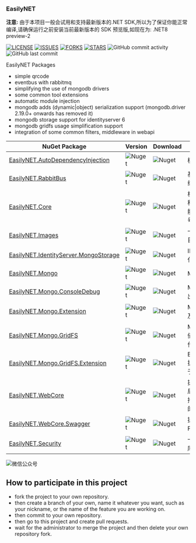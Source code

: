 ### EasilyNET

**注意:** 由于本项目一般会试用和支持最新版本的.NET SDK,所以为了保证你能正常编译,请确保运行之前安装当前最新版本的 SDK 预览版,如现在为: .NET8 preview-2

[![LICENSE](https://img.shields.io/github/license/EasilyNET/EasilyNET)](https://img.shields.io/github/license/EasilyNET/EasilyNET)
[![ISSUES](https://img.shields.io/github/issues/EasilyNET/EasilyNET)](https://img.shields.io/github/issues/EasilyNET/EasilyNET)
[![FORKS](https://img.shields.io/github/forks/EasilyNET/EasilyNET)](https://img.shields.io/github/forks/EasilyNET/EasilyNET)
[![STARS](https://img.shields.io/github/stars/EasilyNET/EasilyNET)](https://img.shields.io/github/stars/EasilyNET/EasilyNET)
![GitHub commit activity](https://img.shields.io/github/commit-activity/y/EasilyNET/EasilyNET)
![GitHub last commit](https://img.shields.io/github/last-commit/EasilyNET/EasilyNET)

EasilyNET Packages

- simple qrcode
- eventbus with rabbitmq
- simplifying the use of mongodb drivers
- some common tool extensions
- automatic module injection
- mongodb adds (dynamic|object) serialization support (mongodb.driver 2.19.0+ onwards has removed it)
- mongodb storage support for identityserver 6
- mongodb gridfs usage simplification support
- integration of some common filters, middleware in webapi

| NuGet Package                                                                                                 | Version                                                                        | Download                                                                        | Description                                                                    |
| ------------------------------------------------------------------------------------------------------------- | ------------------------------------------------------------------------------ | ------------------------------------------------------------------------------- | ------------------------------------------------------------------------------ |
| [EasilyNET.AutoDependencyInjection](https://www.nuget.org/packages/EasilyNET.AutoDependencyInjection)         | ![Nuget](https://img.shields.io/nuget/v/EasilyNET.AutoDependencyInjection)     | ![Nuget](https://img.shields.io/nuget/dt/EasilyNET.AutoDependencyInjection)     | 模块化自动注入服务                                                             |
| [EasilyNET.RabbitBus](https://www.nuget.org/packages/EasilyNET.RabbitBus)                                     | ![Nuget](https://img.shields.io/nuget/v/EasilyNET.RabbitBus)                   | ![Nuget](https://img.shields.io/nuget/dt/EasilyNET.RabbitBus)                   | 基于 RabbitMQ 的消息总线处理方案                                               |
| [EasilyNET.Core](https://www.nuget.org/packages/EasilyNET.Core)                                               | ![Nuget](https://img.shields.io/nuget/v/EasilyNET.Core)                        | ![Nuget](https://img.shields.io/nuget/dt/EasilyNET.Core)                        | 核心库等,用于支持一些各种扩展方法和奇妙语法功能,RMB 大写,农历,身份证号码校验等 |
| [EasilyNET.Images](https://www.nuget.org/packages/EasilyNET.Images)                                           | ![Nuget](https://img.shields.io/nuget/v/EasilyNET.Images)                      | ![Nuget](https://img.shields.io/nuget/dt/EasilyNET.Images)                      | 一些涉及到图形的工具包,目前仅有 QrCode                                         |
| [EasilyNET.IdentityServer.MongoStorage](https://www.nuget.org/packages/EasilyNET.IdentityServer.MongoStorage) | ![Nuget](https://img.shields.io/nuget/v/EasilyNET.IdentityServer.MongoStorage) | ![Nuget](https://img.shields.io/nuget/dt/EasilyNET.IdentityServer.MongoStorage) | IDS6.x 的 Mongodb 持久化支持方案                                               |
| [EasilyNET.Mongo](https://www.nuget.org/packages/EasilyNET.Mongo)                                             | ![Nuget](https://img.shields.io/nuget/v/EasilyNET.Mongo)                       | ![Nuget](https://img.shields.io/nuget/dt/EasilyNET.Mongo)                       | MongoDB 的驱动扩展                                                             |
| [EasilyNET.Mongo.ConsoleDebug](https://www.nuget.org/packages/EasilyNET.Mongo.ConsoleDebug)                   | ![Nuget](https://img.shields.io/nuget/v/EasilyNET.Mongo.ConsoleDebug)          | ![Nuget](https://img.shields.io/nuget/dt/EasilyNET.Mongo.ConsoleDebug)          | MongoDB 的执行命令输出到控制台                                                 |
| [EasilyNET.Mongo.Extension](https://www.nuget.org/packages/EasilyNET.Mongo.Extension)                         | ![Nuget](https://img.shields.io/nuget/v/EasilyNET.Mongo.Extension)             | ![Nuget](https://img.shields.io/nuget/dt/EasilyNET.Mongo.Extension)             | MongoDB 的类型扩展,以及自定义类型扩展方案                                      |
| [EasilyNET.Mongo.GridFS](https://www.nuget.org/packages/EasilyNET.Mongo.GridFS)                               | ![Nuget](https://img.shields.io/nuget/v/EasilyNET.Mongo.GridFS)                | ![Nuget](https://img.shields.io/nuget/dt/EasilyNET.Mongo.GridFS)                | MongoDB GridFS 对象存储解决方案,使对象存储操作简便                             |
| [EasilyNET.Mongo.GridFS.Extension](https://www.nuget.org/packages/EasilyNET.Mongo.GridFS.Extension)           | ![Nuget](https://img.shields.io/nuget/v/EasilyNET.Mongo.GridFS.Extension)      | ![Nuget](https://img.shields.io/nuget/dt/EasilyNET.Mongo.GridFS.Extension)      | EasilyNET.Mongo.GridFS 扩展,添加虚拟文件系统,便于文件在线查看                  |
| [EasilyNET.WebCore](https://www.nuget.org/packages/EasilyNET.WebCore)                                         | ![Nuget](https://img.shields.io/nuget/v/EasilyNET.WebCore)                     | ![Nuget](https://img.shields.io/nuget/dt/EasilyNET.WebCore)                     | 提供 JsonConverter,和全局统一返回和异常处理支持,以及一些 WebAPI 常用的东西     |
| [EasilyNET.WebCore.Swagger](https://www.nuget.org/packages/EasilyNET.WebCore.Swagger)                         | ![Nuget](https://img.shields.io/nuget/v/EasilyNET.WebCore.Swagger)             | ![Nuget](https://img.shields.io/nuget/dt/EasilyNET.WebCore.Swagger)             | 提供 Swagger 的一些 Filter 实现.                                               |
| [EasilyNET.Security](https://www.nuget.org/packages/EasilyNET.Security)                                       | ![Nuget](https://img.shields.io/nuget/v/EasilyNET.Security)                    | ![Nuget](https://img.shields.io/nuget/dt/EasilyNET.Security)                    | 一个常用加密算法的封装库,从使用简单的目的出发                                  |

![微信公众号](https://github.com/joesdu/joesdu/blob/main/wechat-official-account.png#pic_center)

## How to participate in this project

- fork the project to your own repository.
- then create a branch of your own, name it whatever you want, such as your nickname, or the name of the feature you are working on.
- then commit to your own repository.
- then go to this project and create pull requests.
- wait for the administrator to merge the project and then delete your own repository fork.
